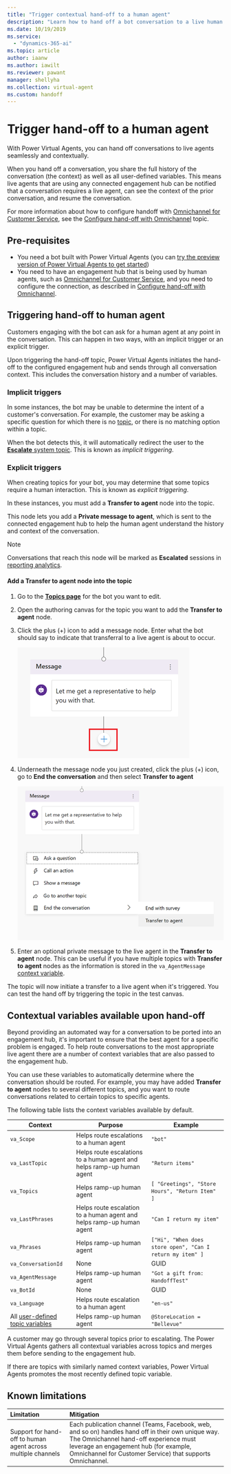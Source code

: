 ```yaml
---
title: "Trigger contextual hand-off to a human agent"
description: "Learn how to hand off a bot conversation to a live human agent, complete with context and conversation history."
ms.date: 10/19/2019
ms.service:
  - "dynamics-365-ai"
ms.topic: article
author: iaanw  
ms.author: iawilt
ms.reviewer: pawant
manager: shellyha
ms.collection: virtual-agent
ms.custom: handoff
---
```


# Trigger hand-off to a human agent
With Power Virtual Agents, you can hand off conversations to live agents seamlessly and contextually.

When you hand off a conversation, you share the full history of the conversation (the context) as well as all user-defined variables. This means live agents that are using any connected engagement hub can be notified that a conversation requires a live agent, can see the context of the prior conversation, and resume the conversation.

For more information about how to configure handoff with [Omnichannel for Customer Service](https://docs.microsoft.com/dynamics365/omnichannel/omnichannel-customer-service-guide), see the [Configure hand-off with Omnichannel](configuration-hand-off-omnichannel.md) topic.


## Pre-requisites

- You need a bot built with Power Virtual Agents (you can [try the preview version of Power Virtual Agents to get started](https://dynamics.microsoft.com/ai/virtual-agent-for-customer-service/))
- You need to have an engagement hub that is being used by human agents, such as [Omnichannel for Customer Service](https://docs.microsoft.com/dynamics365/omnichannel/introduction-omnichannel), and you need to configure the connection, as described in [Configure hand-off with Omnichannel](configuration-hand-off-omnichannel.md).

## Triggering hand-off to human agent
Customers engaging with the bot can ask for a human agent at any point in the conversation. This can happen in two ways, with an implicit trigger or an explicit trigger.

Upon triggering the hand-off topic, Power Virtual Agents initiates the hand-off to the configured engagement hub and sends through all conversation context. This includes the conversation history and a number of variables.

### Implicit triggers
In some instances, the bot may be unable to determine the intent of a customer's conversation. For example, the customer may be asking a specific question for which there is no [topic](getting-started-create-topics.md), or there is no matching option within a topic. 

When the bot detects this, it will automatically redirect the user to the [**Escalate** system topic](how-to-templates.md). This is known as *implicit triggering*.

### Explicit triggers
When creating topics for your bot, you may determine that some topics require a human interaction. This is known as *explicit triggering*. 

In these instances, you must add a **Transfer to agent** node into the topic.

This node lets you add a **Private message to agent**, which is sent to the connected engagement hub to help the human agent understand the history and context of the conversation.

>[!NOTE]
>Conversations that reach this node will be marked as **Escalated** sessions in [reporting analytics](getting-started-analytics.md).


#### Add a **Transfer to agent** node into the topic

1. Go to the [**Topics page**](getting-started-create-topics.md) for the bot you want to edit.

1. Open the authoring canvas for the topic you want to add the **Transfer to agent** node.

1. Click the plus (+) icon to add a message node. Enter what the bot should say to indicate that transferral to a live agent is about to occur.

    ![Screenshot of adding a node](media/handoff-add-node.png)

1. Underneath the message node you just created, click the plus (+) icon, go to **End the conversation** and then select **Transfer to agent**

    ![Screenshot of adding the node](media/handoff-add-transfer-node.png)

1. Enter an optional private message to the live agent in the **Transfer to agent** node. This can be useful if you have multiple topics with **Transfer to agent** nodes as the information is stored in the `va_AgentMessage` [context variable](#contextual-variables-available-upon-hand-off).

The topic will now initiate a transfer to a live agent when it's triggered. You can test the hand off by triggering the topic in the test canvas.


## Contextual variables available upon hand-off
Beyond providing an automated way for a conversation to be ported into an engagement hub, it's important to ensure that the best agent for a specific problem is engaged. To help route conversations to the most appropriate live agent there are a number of context variables that are also passed to the engagement hub. 

You can use these variables to automatically determine where the conversation should be routed. For example, you may  have added **Transfer to agent** nodes to several different topics, and you want to route conversations related to certain topics to specific agents. 

The following table lists the context variables available by default.

| Context | Purpose | Example |
| ------- | ------- | ------- |
| `va_Scope` | Helps route escalations to a human agent | `"bot"` |
| `va_LastTopic` | Helps route escalations to a human agent and helps ramp-up human agent | `"Return items"` |
| `va_Topics` | Helps ramp-up human agent | `[ "Greetings", "Store Hours", "Return Item" ]` |
| `va_LastPhrases` | Helps route escalation to a human agent and helps ramp-up human agent | `"Can I return my item"` |
| `va_Phrases` | Helps ramp-up human agent | `["Hi", "When does store open", "Can I return my item" ] ` |
| `va_ConversationId` | None | GUID |
| `va_AgentMessage` | Helps ramp-up human agent | `"Got a gift from: HandoffTest"` |
| `va_BotId` | None | GUID |
| `va_Language` | Helps route escalation to a human agent | `"en-us"` |
| All [user-defined topic variables](how-to-variables.md) | Helps ramp-up human agent | `@StoreLocation = "Bellevue"` |

A customer may go through several topics prior to escalating. The Power Virtual Agents gathers all contextual variables across topics and merges them before sending to the engagement hub. 

If there are topics with similarly named context variables, Power Virtual Agents promotes the most recently defined topic variable.

## Known limitations
| Limitation | Mitigation |
| :--------- | :--------- |
| Support for hand-off to human agent across multiple channels | Each publication channel (Teams, Facebook, web, and so on) handles hand off in their own unique way. The Omnichannel hand-off experience must leverage an engagement hub (for example, Omnichannel for Customer Service) that supports Omnichannel. |

